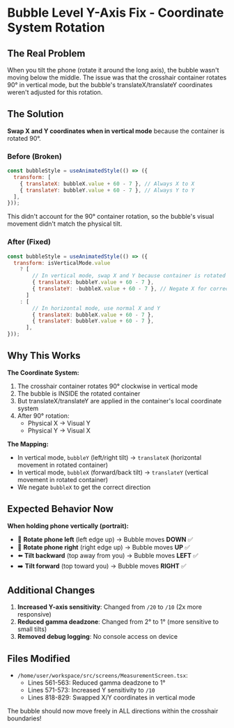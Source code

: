 # Bubble Level Y-Axis Fix - Coordinate System Rotation

## The Real Problem

When you tilt the phone (rotate it around the long axis), the bubble wasn't moving below the middle. The issue was that the crosshair container rotates 90° in vertical mode, but the bubble's translateX/translateY coordinates weren't adjusted for this rotation.

## The Solution

**Swap X and Y coordinates when in vertical mode** because the container is rotated 90°.

### Before (Broken)
```javascript
const bubbleStyle = useAnimatedStyle(() => ({
  transform: [
    { translateX: bubbleX.value + 60 - 7 }, // Always X to X
    { translateY: bubbleY.value + 60 - 7 }, // Always Y to Y
  ],
}));
```

This didn't account for the 90° container rotation, so the bubble's visual movement didn't match the physical tilt.

### After (Fixed)
```javascript
const bubbleStyle = useAnimatedStyle(() => ({
  transform: isVerticalMode.value 
    ? [
        // In vertical mode, swap X and Y because container is rotated 90°
        { translateX: bubbleY.value + 60 - 7 },
        { translateY: -bubbleX.value + 60 - 7 }, // Negate X for correct direction
      ]
    : [
        // In horizontal mode, use normal X and Y
        { translateX: bubbleX.value + 60 - 7 },
        { translateY: bubbleY.value + 60 - 7 },
      ],
}));
```

## Why This Works

**The Coordinate System:**
1. The crosshair container rotates 90° clockwise in vertical mode
2. The bubble is INSIDE the rotated container
3. But translateX/translateY are applied in the container's local coordinate system
4. After 90° rotation:
   - Physical X → Visual Y
   - Physical Y → Visual X

**The Mapping:**
- In vertical mode, `bubbleY` (left/right tilt) → `translateX` (horizontal movement in rotated container)
- In vertical mode, `bubbleX` (forward/back tilt) → `translateY` (vertical movement in rotated container)
- We negate `bubbleX` to get the correct direction

## Expected Behavior Now

**When holding phone vertically (portrait):**
- 🔄 **Rotate phone left** (left edge up) → Bubble moves **DOWN** ✅
- 🔄 **Rotate phone right** (right edge up) → Bubble moves **UP** ✅
- ⬅️ **Tilt backward** (top away from you) → Bubble moves **LEFT** ✅
- ➡️ **Tilt forward** (top toward you) → Bubble moves **RIGHT** ✅

## Additional Changes

1. **Increased Y-axis sensitivity**: Changed from `/20` to `/10` (2x more responsive)
2. **Reduced gamma deadzone**: Changed from 2° to 1° (more sensitive to small tilts)
3. **Removed debug logging**: No console access on device

## Files Modified
- `/home/user/workspace/src/screens/MeasurementScreen.tsx`:
  - Lines 561-563: Reduced gamma deadzone to 1°
  - Lines 571-573: Increased Y sensitivity to `/10`
  - Lines 818-829: Swapped X/Y coordinates in vertical mode

The bubble should now move freely in ALL directions within the crosshair boundaries!
